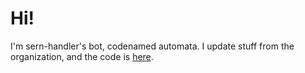 # Hi!
I'm sern-handler's bot, codenamed automata.
I update stuff from the organization, and the code is [here](https://github.com/sern-handler/automata/tree/rewrite).
